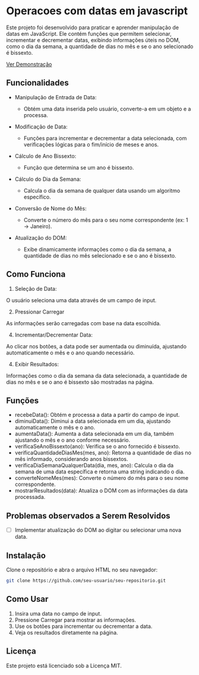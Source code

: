 # Operacoes com datas em javascript

Este projeto foi desenvolvido para praticar e aprender manipulação de datas em JavaScript. Ele contém funções que permitem selecionar, incrementar e decrementar datas, exibindo informações úteis no DOM, como o dia da semana, a quantidade de dias no mês e se o ano selecionado é bissexto.


<a href="https://brunomoraesdigital.github.io/operacoes-com-datas-em-javascript/" target="_blank">Ver Demonstração</a>


## Funcionalidades
- Manipulação de Entrada de Data:
  - Obtém uma data inserida pelo usuário, converte-a em um objeto e a processa.
- Modificação de Data:
  - Funções para incrementar e decrementar a data selecionada, com verificações lógicas para o fim/início de meses e anos.
- Cálculo de Ano Bissexto:
  - Função que determina se um ano é bissexto.
- Cálculo do Dia da Semana:
  - Calcula o dia da semana de qualquer data usando um algoritmo específico.
- Conversão de Nome do Mês:
  - Converte o número do mês para o seu nome correspondente (ex: 1 → Janeiro).
- Atualização do DOM:

  - Exibe dinamicamente informações como o dia da semana, a quantidade de dias no mês selecionado e se o ano é bissexto.
    
## Como Funciona
1. Seleção de Data:

O usuário seleciona uma data através de um campo de input.

2. Pressionar Carregar

As informações serão carregadas com base na data escolhida.

4. Incrementar/Decrementar Data:

Ao clicar nos botões, a data pode ser aumentada ou diminuída, ajustando automaticamente o mês e o ano quando necessário.

4. Exibir Resultados:

Informações como o dia da semana da data selecionada, a quantidade de dias no mês e se o ano é bissexto são mostradas na página.

## Funções

- recebeData(): Obtém e processa a data a partir do campo de input.
- diminuiData(): Diminui a data selecionada em um dia, ajustando automaticamente o mês e o ano.
- aumentaData(): Aumenta a data selecionada em um dia, também ajustando o mês e o ano conforme necessário.
- verificaSeAnoBissexto(ano): Verifica se o ano fornecido é bissexto.
- verificaQuantidadeDiasMes(mes, ano): Retorna a quantidade de dias no mês informado, considerando anos bissextos.
- verificaDiaSemanaQualquerData(dia, mes, ano): Calcula o dia da semana de uma data específica e retorna uma string indicando o dia.
- converteNomeMes(mes): Converte o número do mês para o seu nome correspondente.
- mostrarResultados(data): Atualiza o DOM com as informações da data processada.

## Problemas observados a Serem Resolvidos

- [ ] Implementar atualização do DOM ao digitar ou selecionar uma nova data.
  
## Instalação
Clone o repositório e abra o arquivo HTML no seu navegador:

```bash
git clone https://github.com/seu-usuario/seu-repositorio.git
```
## Como Usar
1. Insira uma data no campo de input.
2. Pressione Carregar para mostrar as informações.
3. Use os botões para incrementar ou decrementar a data.
4. Veja os resultados diretamente na página.

## Licença

Este projeto está licenciado sob a Licença MIT.

